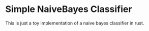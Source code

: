 Simple NaiveBayes Classifier
============================

This is just a toy implementation of a naive bayes classifier in rust.
